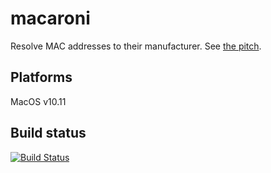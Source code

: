 # macaroni
Resolve MAC addresses to their manufacturer. See [the pitch](https://gitpitch.com/martin-cowie/macaroni).

## Platforms

MacOS v10.11

## Build status

[![Build Status](https://travis-ci.org/martin-cowie/macaroni.svg?branch=master)](https://travis-ci.org/martin-cowie/macaroni)